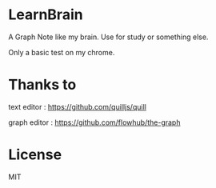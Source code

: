 # LearnBrain

A Graph Note like my brain. Use for study or something else.

Only a basic test on my chrome.

# Thanks to

text editor : 
https://github.com/quilljs/quill

graph editor :
https://github.com/flowhub/the-graph


# License

MIT